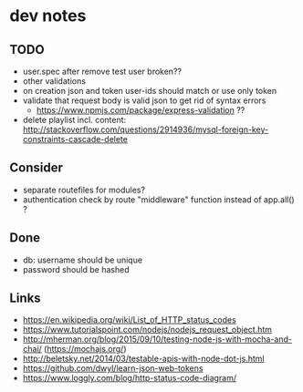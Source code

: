 # dev notes

## TODO

- user.spec after remove test user broken??
- other validations
- on creation json and token user-ids should match or use only token
- validate that request body is valid json to get rid of syntax errors
    - https://www.npmjs.com/package/express-validation ?? 
- delete playlist incl. content: http://stackoverflow.com/questions/2914936/mysql-foreign-key-constraints-cascade-delete

## Consider

- separate routefiles for modules?
- authentication check by route "middleware" function instead of app.all() ?

## Done

- db: username should be unique
- password should be hashed

## Links

- https://en.wikipedia.org/wiki/List_of_HTTP_status_codes
- https://www.tutorialspoint.com/nodejs/nodejs_request_object.htm
- http://mherman.org/blog/2015/09/10/testing-node-js-with-mocha-and-chai/ (https://mochajs.org/)
- http://beletsky.net/2014/03/testable-apis-with-node-dot-js.html
- https://github.com/dwyl/learn-json-web-tokens
- https://www.loggly.com/blog/http-status-code-diagram/ 
